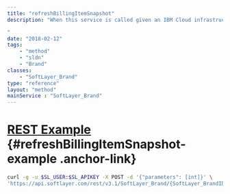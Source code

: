 ```yaml
---
title: "refreshBillingItemSnapshot"
description: "When this service is called given an IBM Cloud infrastructure account ID owned by the calling brand, the process is started to refresh the billing item snapshots belonging to that account. This refresh is async and can take an undetermined amount of time. Even if this endpoint returns an OK, it doesn't guarantee that refresh did not fail or encounter issues. 

"
date: "2018-02-12"
tags:
    - "method"
    - "sldn"
    - "Brand"
classes:
    - "SoftLayer_Brand"
type: "reference"
layout: "method"
mainService : "SoftLayer_Brand"
---
```


# [REST Example](#refreshBillingItemSnapshot-example) <a href="/article/rest/"><i class="fas fa-question"></i></a> {#refreshBillingItemSnapshot-example .anchor-link} 
```bash
curl -g -u $SL_USER:$SL_APIKEY -X POST -d '{"parameters": [int]}' \
'https://api.softlayer.com/rest/v3.1/SoftLayer_Brand/{SoftLayer_BrandID}/refreshBillingItemSnapshot'
```
